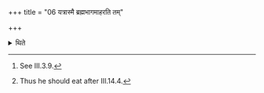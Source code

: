 +++
title = "06 यत्रास्मै ब्रह्मभागमाहरति तम्"

+++

<details><summary>थिते</summary>

6. When (the Adhvaryu) brings Brahman's portion,[^1] having accepted it, he does not consume it before (the sacrifice) is completely established (i.e. concluded).[^2]   

[^1]: See III.3.9.

[^2]: Thus he should eat after III.14.4.
</details>
